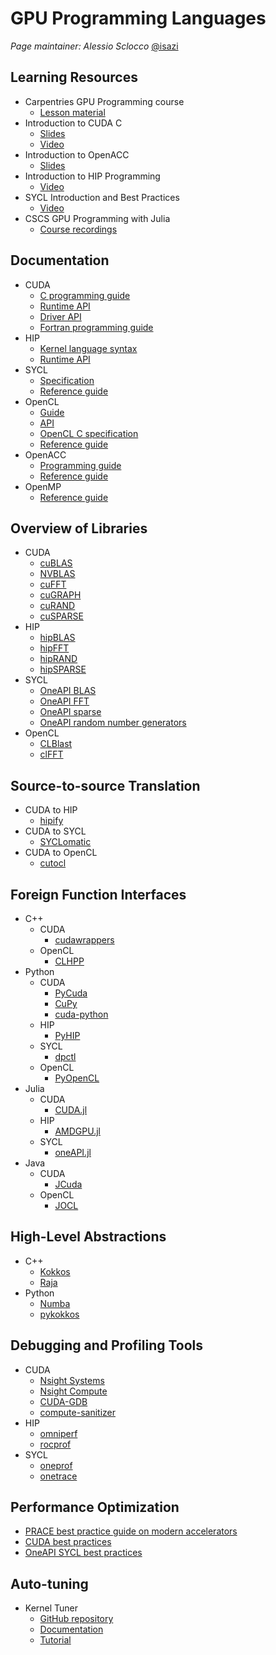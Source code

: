 # GPU Programming Languages

*Page maintainer: Alessio Sclocco* [@isazi](https://github.com/isazi)

## Learning Resources

- Carpentries GPU Programming course
  - [Lesson material](https://carpentries-incubator.github.io/lesson-gpu-programming/)
- Introduction to CUDA C
  - [Slides](http://developer.download.nvidia.com/compute/developertrainingmaterials/presentations/cuda_language/Introduction_to_CUDA_C.pptx)
  - [Video](http://on-demand.gputechconf.com/gtc/2012/video/S0624-Monday-Introduction-to-CUDA-C.mp4)
- Introduction to OpenACC
  - [Slides](http://developer.download.nvidia.com/compute/developertrainingmaterials/presentations/openacc/Introduction_To_OpenACC.pptx)
- Introduction to HIP Programming
  - [Video](https://www.youtube.com/watch?v=3ejUwypP0bI)
- SYCL Introduction and Best Practices
  - [Video](https://www.youtube.com/watch?v=TbkrODiVDQY)
- CSCS GPU Programming with Julia
  - [Course recordings](https://github.com/omlins/julia-gpu-course)

## Documentation

- CUDA
  - [C programming guide](https://docs.nvidia.com/cuda/cuda-c-programming-guide/index.html)
  - [Runtime API](https://docs.nvidia.com/cuda/cuda-runtime-api/)
  - [Driver API](https://docs.nvidia.com/cuda/cuda-driver-api/index.html)
  - [Fortran programming guide](https://docs.nvidia.com/hpc-sdk/compilers/cuda-fortran-prog-guide/index.html)
- HIP
  - [Kernel language syntax](https://rocm.docs.amd.com/projects/HIP/en/latest/reference/kernel_language.html)
  - [Runtime API](https://rocm.docs.amd.com/projects/HIP/en/latest/.doxygen/docBin/html/modules.html)
- SYCL
  - [Specification](https://registry.khronos.org/SYCL/specs/sycl-2020/html/sycl-2020.html)
  - [Reference guide](https://www.khronos.org/files/sycl/sycl-2020-reference-guide.pdf)
- OpenCL
  - [Guide](https://github.com/KhronosGroup/OpenCL-Guide)
  - [API](https://registry.khronos.org/OpenCL/specs/3.0-unified/html/OpenCL_API.html)
  - [OpenCL C specification](https://registry.khronos.org/OpenCL/specs/3.0-unified/html/OpenCL_C.html)
  - [Reference guide](https://www.khronos.org/files/opencl30-reference-guide.pdf)
- OpenACC
  - [Programming guide](https://www.openacc.org/sites/default/files/inline-files/OpenACC_Programming_Guide_0_0.pdf)
  - [Reference guide](https://www.openacc.org/sites/default/files/inline-files/API%20Guide%202.7.pdf)
- OpenMP
  - [Reference guide](https://www.openmp.org/wp-content/uploads/OpenMPRef-5.0-111802-web.pdf)

## Overview of Libraries

- CUDA
  - [cuBLAS](http://docs.nvidia.com/cuda/cublas/index.html)
  - [NVBLAS](http://docs.nvidia.com/cuda/nvblas/index.html)
  - [cuFFT](http://docs.nvidia.com/cuda/cufft/index.html)
  - [cuGRAPH](https://docs.rapids.ai/api/cugraph/stable/)
  - [cuRAND](http://docs.nvidia.com/cuda/curand/index.html)
  - [cuSPARSE](http://docs.nvidia.com/cuda/cusparse/index.html)
- HIP
  - [hipBLAS](https://rocm.docs.amd.com/projects/hipBLAS/en/latest/index.html)
  - [hipFFT](https://rocm.docs.amd.com/projects/hipFFT/en/latest/index.html)
  - [hipRAND](https://rocm.docs.amd.com/projects/hipRAND/en/latest/index.html)
  - [hipSPARSE](https://rocm.docs.amd.com/projects/hipSPARSE/en/latest/index.html)
- SYCL
  - [OneAPI BLAS](https://www.intel.com/content/www/us/en/docs/onemkl/developer-reference-dpcpp/2024-0/blas-routines.html#GUID-F277361F-49BA-437B-8100-3D2B6BBC3CC1)
  - [OneAPI FFT](https://www.intel.com/content/www/us/en/docs/onemkl/developer-reference-dpcpp/2024-0/fourier-transform-functions.html#GUID-BB8891E9-D3D3-40B9-BBB1-2390C4340CDA)
  - [OneAPI sparse](https://www.intel.com/content/www/us/en/docs/onemkl/developer-reference-dpcpp/2024-0/sparse-blas-routines.html#GUID-7123D31B-9C7F-4BA7-9792-02A417293E60)
  - [OneAPI random number generators](https://www.intel.com/content/www/us/en/docs/onemkl/developer-reference-dpcpp/2024-0/random-number-generators.html#GUID-FFC80D12-C323-4A9F-83E3-D0ACDB686876)
- OpenCL
  - [CLBlast](https://github.com/CNugteren/CLBlast)
  - [clFFT](https://github.com/clMathLibraries/clFFT)

## Source-to-source Translation

- CUDA to HIP
  - [hipify](https://github.com/ROCm/HIPIFY)
- CUDA to SYCL
  - [SYCLomatic](https://github.com/oneapi-src/SYCLomatic)
- CUDA to OpenCL
  - [cutocl](https://github.com/benvanwerkhoven/cutocl)

## Foreign Function Interfaces

- C++
  - CUDA
    - [cudawrappers](https://github.com/nlesc-recruit/cudawrappers)
  - OpenCL
    - [CLHPP](https://github.com/KhronosGroup/OpenCL-CLHPP)
- Python
  - CUDA
    - [PyCuda](https://mathema.tician.de/software/pycuda/)
    - [CuPy](https://cupy.dev/)
    - [cuda-python](https://nvidia.github.io/cuda-python/)
  - HIP
    - [PyHIP](https://github.com/jatinx/PyHIP)
  - SYCL
    - [dpctl](https://github.com/IntelPython/dpctl)
  - OpenCL
    - [PyOpenCL](https://mathema.tician.de/software/pycuda/)
- Julia
  - CUDA
    - [CUDA.jl](https://github.com/JuliaGPU/CUDA.jl)
  - HIP
    - [AMDGPU.jl](https://github.com/JuliaGPU/AMDGPU.jl)
  - SYCL
    - [oneAPI.jl](https://github.com/JuliaGPU/oneAPI.jl)
- Java
  - CUDA
    - [JCuda](http://www.jcuda.org/)
  - OpenCL
    - [JOCL](http://www.jocl.org/)

## High-Level Abstractions

- C++
  - [Kokkos](https://github.com/kokkos/kokkos)
  - [Raja](https://github.com/LLNL/RAJA)
- Python
  - [Numba](https://numba.pydata.org/)
  - [pykokkos](https://github.com/kokkos/pykokkos)

## Debugging and Profiling Tools

- CUDA
  - [Nsight Systems](https://developer.nvidia.com/nsight-systems)
  - [Nsight Compute](https://developer.nvidia.com/nsight-compute)
  - [CUDA-GDB](http://docs.nvidia.com/cuda/cuda-gdb/index.html)
  - [compute-sanitizer](https://docs.nvidia.com/compute-sanitizer/index.html)
- HIP
  - [omniperf](https://github.com/AMDResearch/omniperf)
  - [rocprof](https://github.com/ROCm/rocprofiler)
- SYCL
  - [oneprof](https://github.com/intel/pti-gpu/tree/master/tools/oneprof)
  - [onetrace](https://github.com/intel/pti-gpu/tree/master/tools/onetrace)

## Performance Optimization

- [PRACE best practice guide on modern accelerators](https://zenodo.org/records/5839488)
- [CUDA best practices](https://docs.nvidia.com/cuda/cuda-c-best-practices-guide/index.html)
- [OneAPI SYCL best practices](https://www.intel.com/content/www/us/en/docs/oneapi/programming-guide/2023-2/optimize-your-sycl-applications.html)

## Auto-tuning

- Kernel Tuner
  - [GitHub repository](https://github.com/KernelTuner/kernel_tuner)
  - [Documentation](https://kerneltuner.github.io/kernel_tuner/stable/)
  - [Tutorial](https://github.com/KernelTuner/kernel_tuner_tutorial)
